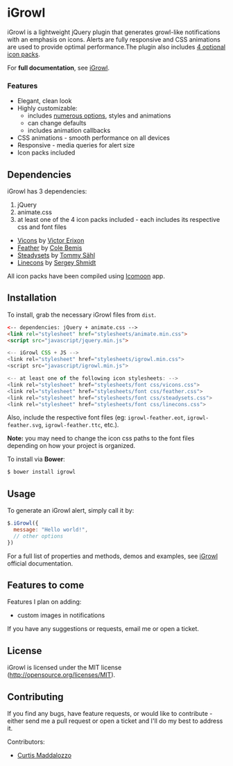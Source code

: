 iGrowl
======

iGrowl is a lightweight jQuery plugin that generates growl-like notifications with an emphasis on icons. Alerts are fully responsive and CSS animations are used to provide optimal performance.The plugin also includes [4 optional icon packs](http://catc.github.io/iGrowl/#ss-installation).

For **full documentation**, see [iGrowl](http://catc.github.io/iGrowl/).

### Features
* Elegant, clean look
* Highly customizable:
    * includes [numerous options](http://catc.github.io/iGrowl/#ss-properties), styles and animations
    * can change defaults
    * includes animation callbacks
* CSS animations - smooth performance on all devices
* Responsive - media queries for alert size
* Icon packs included


## Dependencies
iGrowl has 3 dependencies:

1. jQuery
2. animate.css
3. at least one of the 4 icon packs included - each includes its respective css and font files
  * [Vicons](https://dribbble.com/shots/1663443-60-Vicons-Free-Icon-Set) by [Victor Erixon](http://victorerixon.com/)
  * [Feather](http://colebemis.com/feather/) by [Cole Bemis](http://colebemis.com/)
  * [Steadysets](https://dribbble.com/shots/929153-Steady-set-of-icons) by [Tommy Sähl](http://tommysahl.com/)
  * [Linecons](http://designmodo.com/linecons-free/) by [Sergey Shmidt](http://shmidt.in/)

All icon packs have been compiled using [Icomoon](https://icomoon.io/) app.

## Installation
To install, grab the necessary iGrowl files from `dist`.
```HTML
<-- dependencies: jQuery + animate.css --> 
<link rel="stylesheet" href="stylesheets/animate.min.css">
<script src="javascript/jquery.min.js">

<-- iGrowl CSS + JS --> 
<link rel="stylesheet" href="stylesheets/igrowl.min.css">
<script src="javascript/igrowl.min.js">

<-- at least one of the following icon stylesheets: --> 
<link rel="stylesheet" href="stylesheets/font css/vicons.css">
<link rel="stylesheet" href="stylesheets/font css/feather.css">
<link rel="stylesheet" href="stylesheets/font css/steadysets.css">
<link rel="stylesheet" href="stylesheets/font css/linecons.css">
```
Also, include the respective font files (eg: `igrowl-feather.eot`, `igrowl-feather.svg`, `igrowl-feather.ttc`, etc.).

**Note:** you may need to change the icon css paths to the font files depending on how your project is organized.

To install via **Bower**: 
```bash
$ bower install igrowl
```

## Usage
To generate an iGrowl alert, simply call it by:
```javascript
$.iGrowl({
  message: "Hello world!",
  // other options
})
```
For a full list of properties and methods, demos and examples, see [iGrowl](http://catc.github.io/iGrowl/) official documentation.

## Features to come
Features I plan on adding:
* custom images in notifications

If you have any suggestions or requests, email me or open a ticket.

## License
iGrowl is licensed under the MIT license (http://opensource.org/licenses/MIT).

## Contributing
If you find any bugs, have feature requests, or would like to contribute - either send me a pull request or open a ticket and I'll do my best to address it.

Contributors:
- [Curtis Maddalozzo](https://github.com/cmaddalozzo)
